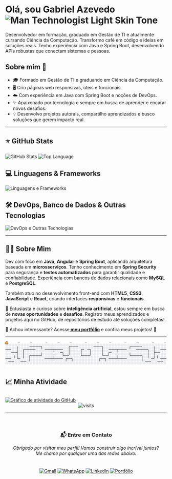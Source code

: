 <div align="left">
<h1>Olá, sou Gabriel Azevedo <img src="https://raw.githubusercontent.com/Tarikul-Islam-Anik/Animated-Fluent-Emojis/master/Emojis/People%20with%20professions/Man%20Technologist%20Light%20Skin%20Tone.png" alt="Man Technologist Light Skin Tone" width="35" height="35" /></h1>

<p>
Desenvolvedor em formação, graduado em Gestão de TI e atualmente cursando Ciência da Computação. Transformo café em código e ideias em soluções reais. Tenho experiência com Java e Spring Boot, desenvolvendo APIs robustas que conectam sistemas e pessoas. 
</p>

<h2>Sobre mim 🚀</h2>

<ul>
  <li>🎓 Formado em Gestão de TI e graduando em Ciência da Computação.</li>
  <li>🖥️ Crio páginas web responsivas, úteis e funcionais.</li>
  <li>☁️ Com experiência em Java com Spring Boot e noções de DevOps.</li>
  <li>✨ Apaixonado por tecnologia e sempre em busca de aprender e encarar novos desafios.</li>
  <li>💡 Desenvolvo projetos autorais, compartilho aprendizados e busco soluções que gerem impacto real.</li>
</ul>

---

<div align="left">
  <h2>⭐ GitHub Stats</h2>
  <img
    height=200
    align="center"
    alt="GitHub Stats"
    src="https://github-readme-stats.vercel.app/api/?username=gabrieodev&show_icons=true&count_private=true&rank_icon=github&theme=tokyonight&font=Iosevka"
  />
  <img
    width=357
    align="center"
    alt="Top Language"
    src="https://github-readme-stats.vercel.app/api/top-langs/?username=gabrieodev&layout=compact&font=Iosevka&langs_count=6&theme=tokyonight"
  />
</div>

<div align="left">
  <h2>💻 Linguagens & Frameworks</h2>
  <img src="https://skillicons.dev/icons?i=html,css,js,ts,java,spring,angular,react,nodejs" alt="Linguagens e Frameworks" />

  <h2>🛠️ DevOps, Banco de Dados & Outras Tecnologias</h2>
  <img src="https://skillicons.dev/icons?i=git,github,postman,vscode,figma,mysql,postgres,docker,azure,googlecloud" alt="DevOps e Outras Tecnologias" />
</div>

---

<div align="left">
  <h2>👨‍💻 Sobre Mim</h2>
  <p>
    Dev com foco em <strong>Java</strong>, <strong>Angular</strong> e <strong>Spring Boot</strong>, aplicando arquitetura baseada em <strong>microsserviços</strong>. Tenho conhecimento em <strong>Spring Security</strong> para segurança e <strong>testes automatizados</strong> para garantir qualidade e confiabilidade. 
    Experiência com bancos de dados relacionais como <strong>MySQL</strong> e <strong>PostgreSQL</strong>.
  </p>

  <p>
    Também atuo no desenvolvimento front-end com <strong>HTML5</strong>, <strong>CSS3</strong>, <strong>JavaScript</strong> e <strong>React</strong>, criando interfaces <strong>responsivas</strong> e <strong>funcionais</strong>.
  </p>

  <p>
    🤖 Entusiasta e curioso sobre <strong>inteligência artificial</strong>, estou sempre em busca de <strong>novas oportunidades</strong> e <strong>desafios</strong>. Registro meus aprendizados e projetos aqui no GitHub, de repositórios de estudo até soluções completas!
  </p>

  <p>
    🚀 Achou interessante? Acesse<a href="https://gabrieodev.github.io/Meu-Portifolio/" target="_blank"><strong> meu portfólio</strong></a> e confira meus projetos! 💼
   
  ---
  
  </p>
    <picture>
        <source media="(prefers-color-scheme: dark)" srcset="https://raw.githubusercontent.com/gabrieodev/gabrieodev/output/pacman-contribution-graph-dark.svg">
        <source media="(prefers-color-scheme: light)" srcset="https://raw.githubusercontent.com/gabrieodev/gabrieodev/output/pacman-contribution-graph.svg">
        <img alt="pacman contribution graph" src="https://raw.githubusercontent.com/gabrieodev/gabrieodev/output/pacman-contribution-graph.svg">
    </picture>
</div>
 
<div align="left">
  <h2>📈 Minha Atividade</h2>
    <a href="https://github.com/ashutosh00710/github-readme-activity-graph">
    <img alt="Gráfico de atividade do GitHub" src="https://github-readme-activity-graph.vercel.app/graph?username=gabrieodev&theme=tokyo-night" style="max-width: 100%; margin-top: 10px;">
  </a>
</div>

<div align="center">
  <img src="https://visit-counter.vercel.app/counter.png?page=https%3A%2F%2Fgithub.com%2FGabrieodev&s=18&c=7aa2f7&bg=00000000&no=4&ff=digi&tb=visitors%3A+&ta=" alt="visits">
</div>

---

<div align="center" style="padding: 20px;">
  <h3>📬 Entre em Contato</h3>
  <p><em>Obrigado por visitar meu perfil! Vamos construir algo incrível juntos? Me chame por qualquer uma das redes abaixo:</em></p>

  <div style="display: flex; flex-wrap: wrap; justify-content: center; gap: 15px; padding: 10px;">

  [![Gmail](https://img.shields.io/badge/Gmail-1c1f26?style=for-the-badge&logo=gmail&logoColor=c0caf5)](mailto:gab.almeidaazevedo@gmail.com)
  [![WhatsApp](https://img.shields.io/badge/WhatsApp-1c1f26?style=for-the-badge&logo=whatsapp&logoColor=c0caf5)](https://wa.me/11943503438)
  [![LinkedIn](https://img.shields.io/badge/LinkedIn-1c1f26?style=for-the-badge&logo=linkedin&logoColor=c0caf5)](https://www.linkedin.com/in/gabriazevedo/)
  [![Portfólio](https://img.shields.io/badge/Portfólio-1c1f26?style=for-the-badge&logo=firefox&logoColor=c0caf5)](https://gabrieodev.github.io/Meu-Portifolio/)
  
  </div>
</div>


